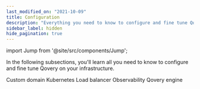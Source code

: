 ```yaml
---
last_modified_on: "2021-10-09"
title: Configuration
description: "Everything you need to know to configure and fine tune Qovery on your infrastructure"
sidebar_label: hidden
hide_pagination: true
---
```


import Jump from '@site/src/components/Jump';

In the following subsections, you'll learn all you need to know to configure and fine tune Qovery on your infrastructure.

<Jump to="/docs/devops/infrastructure-configuration/custom-domain/">Custom domain</Jump>
<Jump to="/docs/devops/infrastructure-configuration/kubernetes/">Kubernetes</Jump>
<Jump to="/docs/devops/infrastructure-configuration/load-balancer/">Load balancer</Jump>
<Jump to="/docs/devops/infrastructure-configuration/observability/">Observability</Jump>
<Jump to="/docs/devops/infrastructure-configuration/qovery-engine/">Qovery engine</Jump>



